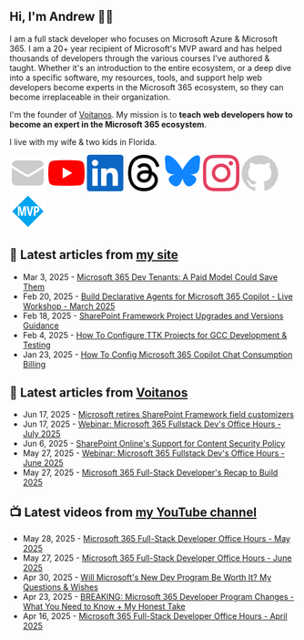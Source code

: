 ## Hi, I'm Andrew 👋🏼

I am a full stack developer who focuses on Microsoft Azure & Microsoft 365. I am a 20+ year recipient of Microsoft's MVP award and has helped thousands of developers through the various courses I've authored & taught. Whether it's an introduction to the entire ecosystem, or a deep dive into a specific software, my resources, tools, and support help web developers become experts in the Microsoft 365 ecosystem, so they can become irreplaceable in their organization.

I'm the founder of [Voitanos](https://www.voitanos.io). My mission is to **teach web developers how to become an expert in the Microsoft 365 ecosystem**.

I live with my wife & two kids in Florida.

[![](./images/mail.svg)](https://newsletter.voitanos.io) 
[![](./images/youtube.svg)](https://andrewconnell.social/youtube) 
[![](./images/linkedin.svg)](https://andrewconnell.social/linkedin) 
[![](./images/threads.svg)](https://andrewconnell.social/threads) 
[![](./images/bluesky.svg)](https://andrewconnell.social/bluesky) 
[![](./images/instagram.svg)](andrewconnell.social/instagram) 
[![](./images/github.svg)](andrewconnell.social/github) 
[![](./images/mvp.svg)](andrewconnell.social/mvp) 

## 📘 Latest articles from [my site](https://www.andrewconnell.com/)
<!-- MYBLOG-POST-LIST:START -->
- Mar 3, 2025 - [Microsoft 365 Dev Tenants: A Paid Model Could Save Them](https://www.voitanos.io/blog/microsoft-365-developer-program-tenants-a-paid-model-could-save-them/?utm_medium=rss&utm_source=andrewconnell.com)
- Feb 20, 2025 - [Build Declarative Agents for Microsoft 365 Copilot - Live Workshop - March 2025](https://www.voitanos.io/blog/announce-build-declarative-agents-microsoft-365-copilot-workshop-202503/?utm_medium=rss&utm_source=andrewconnell.com)
- Feb 18, 2025 - [SharePoint Framework Project Upgrades and Versions Guidance](https://www.voitanos.io/blog/sharepoint-framework-versioning-upgrade-guidance/?utm_medium=rss&utm_source=andrewconnell.com)
- Feb 4, 2025 - [How To Configure TTK Projects for GCC Development &amp; Testing](https://www.voitanos.io/blog/microsoft-teams-toolkit-howto-configure-ttk-projects-for-gcc-development/?utm_medium=rss&utm_source=andrewconnell.com)
- Jan 23, 2025 - [How To Config Microsoft 365 Copilot Chat Consumption Billing](https://www.voitanos.io/blog/microsoft-365-copilot-chat-consumption-billing-howto-configure/?utm_medium=rss&utm_source=andrewconnell.com)<!-- MYBLOG-POST-LIST:END -->

## 📙 Latest articles from [Voitanos](https://www.voitanos.io/blog/)
<!-- VOITANOSBLOG-POST-LIST:START -->
- Jun 17, 2025 - [Microsoft retires SharePoint Framework field customizers](https://www.voitanos.io/blog/sharepoint-framework-field-customizer-retirement/?utm_medium=rss&utm_source=voitanos.io)
- Jun 17, 2025 - [Webinar: Microsoft 365 Fullstack Dev&#39;s Office Hours - July 2025](https://www.voitanos.io/webinars/microsoft-365-full-stack-office-hours-2025-07-july/?utm_medium=rss&utm_source=voitanos.io)
- Jun 6, 2025 - [SharePoint Online&#39;s Support for Content Security Policy](https://www.voitanos.io/blog/sharepoint-online-content-security-policy-rollout-suggestions/?utm_medium=rss&utm_source=voitanos.io)
- May 27, 2025 - [Webinar: Microsoft 365 Fullstack Dev&#39;s Office Hours - June 2025](https://www.voitanos.io/webinars/microsoft-365-full-stack-office-hours-2025-06-june/?utm_medium=rss&utm_source=voitanos.io)
- May 27, 2025 - [Microsoft 365 Full-Stack Developer&#39;s Recap to Build 2025](https://www.voitanos.io/blog/microsoft-365-fullstack-developer-recap-microsoft-build-2025/?utm_medium=rss&utm_source=voitanos.io)<!-- VOITANOSBLOG-POST-LIST:END -->

## 📺 Latest videos from [my YouTube channel](https://www.youtube.com/@andrew_connell)
<!-- VOITANOSYOUTUBE-POST-LIST:START -->
- May 28, 2025 - [Microsoft 365 Full-Stack Developer Office Hours - May 2025](https://www.youtube.com/watch?v=5gyBsxakdMk)
- May 27, 2025 - [Microsoft 365 Full-Stack Developer Office Hours - June 2025](https://www.youtube.com/watch?v=j-rPLoepQmM)
- Apr 30, 2025 - [Will Microsoft&#39;s New Dev Program Be Worth It? My Questions &amp; Wishes](https://www.youtube.com/watch?v=roOpxuJt29o)
- Apr 23, 2025 - [BREAKING: Microsoft 365 Developer Program Changes - What You Need to Know + My Honest Take](https://www.youtube.com/watch?v=NwSAOXhAS18)
- Apr 16, 2025 - [Microsoft 365 Full-Stack Developer Office Hours - April 2025](https://www.youtube.com/watch?v=5U01IUPYk4s)<!-- VOITANOSYOUTUBE-POST-LIST:END -->
